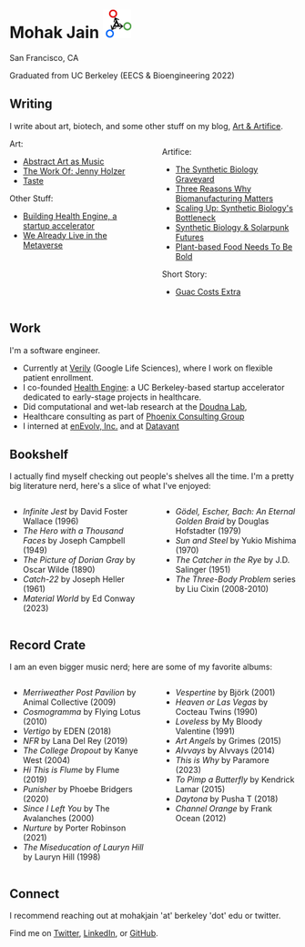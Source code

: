 # Mohak Jain <img className="" src="./simple-logo.png" alt="" height="50rem"/>

San Francisco, CA

Graduated from UC Berkeley (EECS & Bioengineering 2022)

## Writing

I write about art, biotech, and some other stuff on my blog, <a href="https://mohakjain.substack.com/" target="_blank">Art & Artifice</a>.

<div style="display: flex; justify-content: space-between;">

<div style="flex: 1; padding-right: 1rem;">
Art:

- <a href="https://mohakjain.substack.com/p/to-look-at-an-abstract-art-piece" target="_blank">Abstract Art as Music</a>
- <a href="https://mohakjain.substack.com/p/the-work-of-jenny-holzer" target="_blank">The Work Of: Jenny Holzer</a>
- <a href="https://mohakjain.substack.com/p/taste" target="_blank">Taste</a>

Other Stuff:

- <a href="https://mohakjain.substack.com/p/starting-health-engine-a-startup" target="_blank">Building Health Engine, a startup accelerator</a>
- <a href="https://mohakjain.substack.com/p/we-already-live-in-the-metaverse" target="_blank">We Already Live in the Metaverse</a>

</div>
<div style="flex: 1; padding-left: 1rem;">

Artifice:

- <a href="https://mohakjain.substack.com/p/the-synthetic-biology-graveyard" target="_blank">The Synthetic Biology Graveyard</a>
- <a href="https://mohakjain.substack.com/p/three-reasons-why-biomanufacturing" target="_blank">Three Reasons Why Biomanufacturing Matters</a>
- <a href="https://mohakjain.substack.com/p/scaling-up-synthetic-biologys-bottleneck" target="_blank">Scaling Up: Synthetic Biology's Bottleneck</a>
- <a href="https://mohakjain.substack.com/p/synthetic-biology-and-solarpunk-futures" target="_blank">Synthetic Biology & Solarpunk Futures</a>
- <a href="https://mohakjain.substack.com/p/plant-based-food-needs-to-be-bold" target="_blank">Plant-based Food Needs To Be Bold</a>

Short Story:

- <a href="https://mohakjain.substack.com/p/guac-costs-extra" target="_blank">Guac Costs Extra</a>

</div>
</div>

## Work

I'm a software engineer.

- Currently at <a href="https://verily.com/" target="_blank">Verily</a> (Google Life Sciences), where I work on flexible patient enrollment.
- I co-founded <a href="https://www.readysethealth.io/" target="_blank">Health Engine</a>: a UC Berkeley-based startup accelerator dedicated to early-stage projects in healthcare.
- Did computational and wet-lab research at the <a href="https://doudnalab.org/" target="_blank">Doudna Lab</a>,
- Healthcare consulting as part of <a href="https://phoenix.berkeley.edu/" target="_blank">Phoenix Consulting Group</a>
- I interned at <a href="https://www.businesswire.com/news/home/20200319005183/en/Zymergen-Announces-Acquisition-of-enEvolv-Accelerating-Ability-to-Deliver-High-Value-Products-to-Market" target="_blank">enEvolv, Inc.</a> and at <a href="https://datavant.com/" target="_blank">Datavant</a>

## Bookshelf

I actually find myself checking out people's shelves all the time. I'm a pretty big literature nerd, here's a slice of what I've enjoyed:

<div style="display: flex; justify-content: space-between;">

<div style="flex: 1; padding-right: 1rem;">

- _Infinite Jest_ by David Foster Wallace (1996)
- _The Hero with a Thousand Faces_ by Joseph Campbell (1949)
- _The Picture of Dorian Gray_ by Oscar Wilde (1890)
- _Catch-22_ by Joseph Heller (1961)
- _Material World_ by Ed Conway (2023)

</div>

<div style="flex: 1; padding-left: 1rem;">

- _Gödel, Escher, Bach: An Eternal Golden Braid_ by Douglas Hofstadter (1979)
- _Sun and Steel_ by Yukio Mishima (1970)
- _The Catcher in the Rye_ by J.D. Salinger (1951)
- _The Three-Body Problem_ series by Liu Cixin (2008-2010)

</div>

</div>

## Record Crate

I am an even bigger music nerd; here are some of my favorite albums:

<div style="display: flex; justify-content: space-between;">

<div style="flex: 1; padding-right: 1rem;">

- _Merriweather Post Pavilion_ by Animal Collective (2009)
- _Cosmogramma_ by Flying Lotus (2010)
- _Vertigo_ by EDEN (2018)
- _NFR_ by Lana Del Rey (2019)
- _The College Dropout_ by Kanye West (2004)
- _Hi This is Flume_ by Flume (2019)
- _Punisher_ by Phoebe Bridgers (2020)
- _Since I Left You_ by The Avalanches (2000)
- _Nurture_ by Porter Robinson (2021)
- _The Miseducation of Lauryn Hill_ by Lauryn Hill (1998)

</div>

<div style="flex: 1; padding-left: 1rem;">

- _Vespertine_ by Björk (2001)
- _Heaven or Las Vegas_ by Cocteau Twins (1990)
- _Loveless_ by My Bloody Valentine (1991)
- _Art Angels_ by Grimes (2015)
- _Alvvays_ by Alvvays (2014)
- _This is Why_ by Paramore (2023)
- _To Pimp a Butterfly_ by Kendrick Lamar (2015)
- _Daytona_ by Pusha T (2018)
- _Channel Orange_ by Frank Ocean (2012)

</div>

</div>

## Connect

I recommend reaching out at mohakjain 'at' berkeley 'dot' edu or twitter.

Find me on
<a href="https://twitter.com/mohakjain_" target="_blank">Twitter</a>,
<a href="https://www.linkedin.com/in/mohak-jain/" target="_blank">LinkedIn</a>, or
<a href="https://github.com/mohakjain" target="_blank">GitHub</a>.
